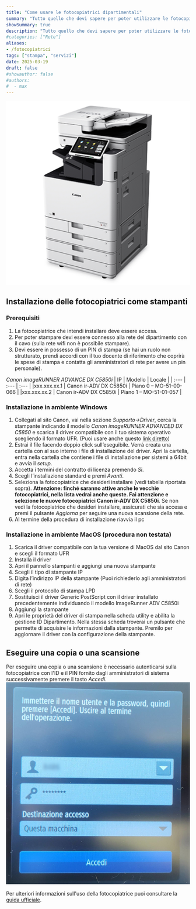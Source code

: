 ```yaml
---
title: "Come usare le fotocopiatrici dipartimentali"
summary: "Tutto quello che devi sapere per poter utilizzare le fotocopiatrici dipartimentali"
showSummary: true
description: "Tutto quello che devi sapere per poter utilizzare le fotocopiatrici dipartimentali"
#categories: ["Rete"]
aliases:
- /fotocopiatrici
tags: ["stampa", "servizi"]
date: 2025-03-19
draft: false
#showauthor: false
#authors:
#  - max
---
```

![Canon](featured.jpg)

## Installazione delle fotocopiatrici come stampanti


### Prerequisiti

1. La fotocopiatrice che intendi installare deve essere accesa.
2. Per poter stampare devi essere connesso alla rete del dipartimento con il cavo (sulla rete wifi non è possibile stampare).
3. Devi essere in possesso di un PIN di stampa (se hai un ruolo non strutturato, prendi accordi con il tuo docente di riferimento che coprirà le spese di stampa e contatta gli amministratori di rete per avere un pin personale).


*Canon imageRUNNER ADVANCE DX C5850i*
| IP           | Modello                  | Locale                 |
| :---         | :---                     | :---                   |
|xxx.xxx.xx.1  | Canon ir-ADV DX C5850i   | Piano 0 – MO-51-00-066 |
|xxx.xxx.xx.2  | Canon ir-ADV DX C5850i   | Piano 1 – MO-51-01-057 |

### Installazione in ambiente Windows

1. Collegati al sito Canon, vai nella sezione *Supporto->Driver*, cerca la stampante indicando il modello *Canon imageRUNNER ADVANCED DX C5850* e scarica il driver compatibile con il tuo sistema operativo scegliendo il formato UFR. (Puoi usare anche questo [link diretto](https://www.canon.it/support/business/products/office-printers/imagerunner/advance-dx/imagerunner-advance-dx-c5850i.html))
2. Estrai il file facendo doppio click sull’eseguibile. Verrà creata una cartella con al suo interno i file di installazione del driver. Apri la cartella, entra nella cartella che contiene i file di installazione per sistemi a 64bit e avvia il *setup*.
3. Accetta i termini del contratto di licenza premendo *Sì*.
4. Scegli l’installazione standard e premi *Avanti*.
5. Seleziona la fotocopiatrice che desideri installare (vedi tabella riportata sopra). **Attenzione: finché saranno attive anche le vecchie fotocopiatrici, nella lista vedrai anche queste. Fai attenzione e selezione le nuove fotocopiatrici Canon ir-ADV DX C5850i**. Se non vedi la fotocopiatrice che desideri installare, assicurati che sia accesa e premi il pulsante *Aggiorna* per seguire una nuova scansione della rete.
6. Al termine della procedura di installazione riavvia il pc

### Installazione in ambiente MacOS (procedura non testata)

1. Scarica il driver compatibile con la tua versione di MacOS dal sito Canon e scegli il formato UFR
2. Installa il driver
3. Apri il pannello stampanti e aggiungi una nuova stampante
4. Scegli il tipo di stampante IP
5. Digita l’indirizzo IP della stampante (Puoi richiederlo agli amministratori di rete)
6. Scegli il protocollo di stampa LPD
7. Sostituisci il driver Generic PostScript con il driver installato precedentemente individuando il modello ImageRunner ADV C5850i
8. Aggiungi la stampante
9. Apri le proprietà del driver di stampa nella scheda utility e abilita la gestione ID Dipartimento. Nella stessa scheda troverai un pulsante che permette di acquisire le informazioni dalla stampante. Premilo per aggiornare il driver con la configurazione della stampante.

## Eseguire una copia o una scansione
Per eseguire una copia o una scansione è necessario autenticarsi sulla fotocopiatrice con l'ID e il PIN fornito dagli amministratori di sistema successivamente premere il tasto *Accedi*.
![login](login.jpg)

Per ulteriori informazioni sull'uso della fotocopiatrice puoi consultare la [guida ufficiale](https://gdlp01.c-wss.com/gds/2/0300037772/01/iRADV_A3_DX_QOG_EU_multi.pdf).
